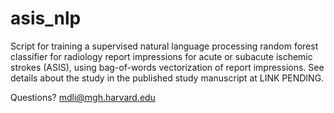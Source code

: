 # asis_nlp

Script for training a supervised natural language processing random forest classifier for radiology report impressions for acute or subacute ischemic strokes (ASIS), using bag-of-words vectorization of report impressions. See details about the study in the published study manuscript at LINK PENDING.

Questions? mdli@mgh.harvard.edu

